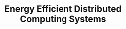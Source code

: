 ---
type: book
publisher: "Wiley-IEEE Computer Society Press"
title: "Energy Efficient Distributed Computing Systems"
isbn: 978-0-470-90875-4
year: 2012
authors:
  - name: Zomaya
    first: Albert Y.
  - name: Lee
    first: Young Choon
---